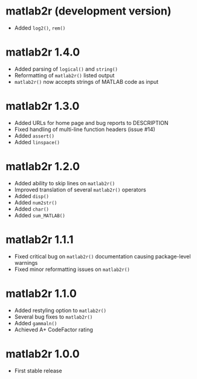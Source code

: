 # matlab2r (development version)

* Added `log2()`, `rem()`

# matlab2r 1.4.0

* Added parsing of `logical()` and `string()`
* Reformatting of `matlab2r()` listed output
* `matlab2r()` now accepts strings of MATLAB code as input

# matlab2r 1.3.0

* Added URLs for home page and bug reports to DESCRIPTION
* Fixed handling of multi-line function headers (issue #14)
* Added `assert()`
* Added `linspace()`

# matlab2r 1.2.0

* Added ability to skip lines on `matlab2r()`
* Improved translation of several `matlab2r()` operators
* Added `disp()`
* Added `num2str()`
* Added `char()`
* Added `sum_MATLAB()`

# matlab2r 1.1.1

* Fixed critical bug on `matlab2r()` documentation causing package-level warnings
* Fixed minor reformatting issues on `matlab2r()`

# matlab2r 1.1.0

* Added restyling option to `matlab2r()`
* Several bug fixes to `matlab2r()`
* Added `gammaln()`
* Achieved A+ CodeFactor rating

# matlab2r 1.0.0

* First stable release
